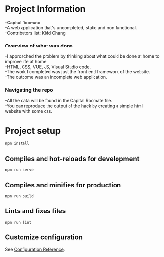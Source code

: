 # Project Information
-Capital Roomate <br />
-A web application that's uncompleted, static and non functional. <br />
-Contributors list: Kidd Chang <br />

### Overview of what was done
-I approached the problem by thinking about what could be done at home to improve life at home. <br />
-HTML, CSS, VUE, JS, Visual Studio code. <br />
-The work I completed was just the front end framework of the website. <br />
-The outcome was an incomplete web application. <br />

### Navigating the repo
-All the data will be found in the Capital Roomate file. <br />
-You can reproduce the output of the hack by creating a simple html website with some css. <br />


# Project setup
```
npm install
```

## Compiles and hot-reloads for development
```
npm run serve
```

## Compiles and minifies for production
```
npm run build
```

## Lints and fixes files
```
npm run lint
```

## Customize configuration
See [Configuration Reference](https://cli.vuejs.org/config/).
